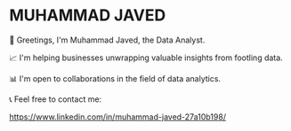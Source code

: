 # MUHAMMAD JAVED

💖 Greetings, I'm Muhammad Javed, the Data Analyst.

📈 I'm helping businesses unwrapping valuable insights from footling data.

📊 I'm open to collaborations in the field of data analytics.

📞 Feel free to contact me:

https://www.linkedin.com/in/muhammad-javed-27a10b198/
